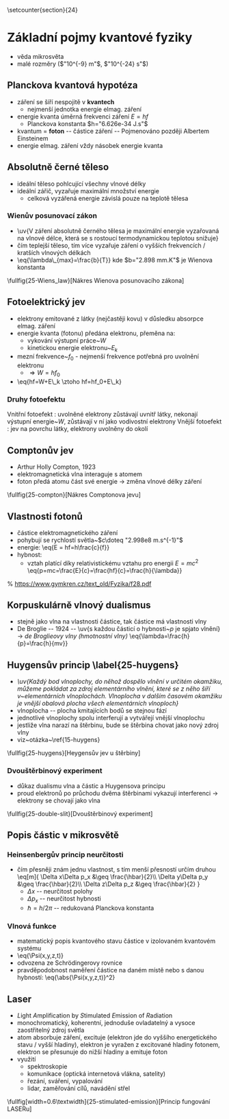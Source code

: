 \setcounter{section}{24}
# Základní pojmy kvantové fyziky
- věda mikrosvěta
- malé rozměry ($"10^{-9} m"$, $"10^{-24} s"$)

## Planckova kvantová hypotéza
- záření se šíří nespojitě v **kvantech**
	- nejmenší jednotka energie elmag. záření
- energie kvanta úměrná frekvenci záření $E = hf$
	- Planckova konstanta $h="6.626e-34 J.s"$
- kvantum = **foton** -- částice záření -- Pojmenováno později Albertem Einsteinem
- energie elmag. záření vždy násobek energie kvanta

## Absolutně černé těleso
- ideální těleso pohlcující všechny vlnové délky
- ideální zářič, vyzařuje maximální množství energie
	- celková vyzářená energie závislá pouze na teplotě tělesa

### Wienův posunovací zákon
- \uv{V záření absolutně černého tělesa je maximální energie vyzařovaná na vlnové
	délce, která se s rostoucí termodynamickou teplotou snižuje}
- čím teplejší těleso, tím více vyzařuje záření o vyšších frekvencích / kratších
	vlnových délkách
- \eq{\lambda\\_{max}=\frac{b}{T}}
	kde $b="2.898 mm.K"$ je Wienova konstanta

\fullfig{25-Wiens_law}[Nákres Wienova posunovacího zákona]

## Fotoelektrický jev
- elektrony emitované z látky (nejčastěji kovu) v důsledku absorpce elmag. záření
- energie kvanta (fotonu) předána elektronu, přeměna na:
	- vykování výstupní práce~$W$
	- kinetickou energie elektronu~$E_k$
- mezní frekvence~$f_0$ - nejmenší frekvence potřebná pro uvolnění elektronu
	- $\Rightarrow W = hf_0$
- \eq{hf=W+E\\_k \ztoho hf=hf_0+E\\_k}

### Druhy fotoefektu
Vnitřní fotoefekt
: uvolněné elektrony zůstávají uvnitř látky, nekonají výstupní energie~$W$, zůstávají v ní jako vodivostní elektrony
Vnější fotoefekt
: jev na povrchu látky, elektrony uvolněny do okolí

## Comptonův jev
- Arthur Holly Compton, 1923
- elektromagnetická vlna interaguje s atomem
- foton předá atomu část své energie -> změna vlnové délky záření

\fullfig{25-compton}[Nákres Comptonova jevu]

## Vlastnosti fotonů
- částice elektromagnetického záření
- pohybují se rychlostí světla~$c\doteq "2.998e8 m.s^{-1}"$
- energie:
	\eq{E = hf=h\frac{c}{f}} 
- hybnost:
	- vztah platící díky relativistickému vztahu pro energii $E=mc^2$
	\eq{p=mc=\frac{E}{c}=\frac{hf}{c}=\frac{h}{\lambda}}

% https://www.gymkren.cz/text_old/Fyzika/f28.pdf

## Korpuskulárně vlnový dualismus
- stejně jako vlna na vlastnosti částice, tak částice má vlastnosti vlny
- De Broglie -- 1924 -- \uv{s každou částicí o hybnosti~$p$ je spjato vlnění} ->
*de Broglieovy vlny (hmotnostní vlny)*
\eq{\lambda=\frac{h}{p}=\frac{h}{mv}}

## Huygensův princip \label{25-huygens}
- *\uv{Každý bod vlnoplochy, do něhož dospělo vlnění v určitém okamžiku, můžeme
	pokládat za zdroj elementárního vlnění, které se z něho šíří
	v~elementárních vlnoplochách. Vlnoplocha v dalším časovém okamžiku je
	vnější obalová plocha všech elementárních vlnoploch}*
- vlnoplocha -- plocha kmitajících bodů se stejnou fází
- jednotlivé vlnoplochy spolu interferují a vytvářejí vnější vlnoplochu
- jestliže vlna narazí na štěrbinu, bude se štěrbina chovat jako nový zdroj vlny
- viz~otázka~\ref{15-huygens}

\fullfig{25-huygens}[Heygensův jev u štěrbiny]

### Dvouštěrbinový experiment
- důkaz dualismu vlna a částic a Huygensova principu
- proud elektronů po průchodu dvěma štěrbinami vykazují interferenci ->
	elektrony se chovají jako vlna

\fullfig{25-double-slit}[Dvouštěrbinový experiment]

## Popis částic v mikrosvětě
### Heinsenbergův princip neurčitosti
- čím přesněji znám jednu vlastnost, s tím menší přesností určím druhou
	\eq[m]{
		\Delta x\Delta p_x &\geq \frac{\hbar}{2}\\\\
		\Delta y\Delta p_y &\geq \frac{\hbar}{2}\\\\
		\Delta z\Delta p_z &\geq \frac{\hbar}{2}
	}
	- $\Delta x$ -- neurčitost polohy
	- $\Delta p_x$ -- neurčitost hybnosti
	- $\hbar = h/2\pi$ -- redukovaná Planckova konstanta

### Vlnová funkce
- matematický popis kvantového stavu částice v izolovaném kvantovém systému
- \eq{\Psi(x,y,z,t)}
- odvozena ze Schrödingerovy rovnice
- pravděpodobnost naměření částice na daném místě nebo s danou hybností:
	\eq{\abs{\Psi(x,y,z,t)}^2}

## Laser
- *L*ight *A*mplification by *S*timulated *E*mission of *R*adiation
- monochromatický, koherentní, jednoduše ovladatelný a vysoce zaostřitelný
	zdroj světla
- atom absorbuje záření, excituje (elektron jde do vyššího energetického stavu
	/ vyšší hladiny), elektron je vyražen z excitované hladiny fotonem,
	elektron se přesunuje do nižší hladiny a emituje foton
- využití
	- spektroskopie
	- komunikace (optická internetová vlákna, satelity)
	- řezání, sváření, vypalování
	- lidar, zaměřování cílů, navádění střel

\fullfig[width=0.6\textwidth]{25-stimulated-emission}[Princip fungování LASERu]
